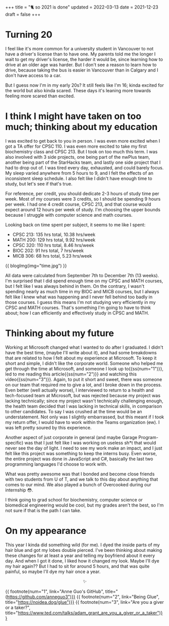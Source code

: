 +++
title = "🐈 so 2021 is done"
updated = 2022-03-13
date = 2021-12-23
draft = false
+++

# Turning 20
I feel like it's more common for a university student in Vancouver to not have a driver's license than to have one. My parents told me the longer I wait to get my driver's license, the harder it would be, since learning how to drive at an older age was harder. But I don't see a reason to learn how to drive, because taking the bus is easier in Vancouver than in Calgary and I don't have access to a car. 

But I guess now I'm in my early 20s? It still feels like I'm 16; kinda excited for the world but also kinda scared. These days it's leaning more towards feeling more scared than excited. 

# I think I might have taken on too much; thinking about my education
I was excited to get back to you in person. I was even more excited when I got a TA offer for CPSC 110. I was even more excited to take my first biochemistry class and CPSC 213. But I took on too much this term. I was also involved with 3 side projects, one being part of the nwPlus team, another being part of the StarHacks team, and lastly one side project that I had to drop out of. I was tired every day, exhausted, and could barely focus. My sleep varied anywhere from 5 hours to 9, and I felt the effects of an inconsistent sleep schedule. I also felt like I didn't have enough time to study, but let's see if that's true. 

For reference, per credit, you should dedicate 2-3 hours of study time per week. Most of my courses were 3 credits, so I should be spending 9 hours per week. I had one 4 credit course, CPSC 213, and that course would expect around 12 hours per week of study. I'm choosing the upper bounds because I struggle with computer science and math courses.

Looking back on time spent per subject, it seems to me like I spent:
- CPSC 213: 135 hrs total, 10.38 hrs/week
- MATH 200: 129 hrs total, 9.92 hrs/week
- CPSC 320: 110 hrs total, 8.46 hrs/week
- BIOC 202: 91 hrs total, 7 hrs/week
- MICB 306: 68 hrs total, 5.23 hrs/week

{{ blogImg(img="time.jpg") }}

All data were calculated from September 7th to December 7th (13 weeks). I'm surprised that I did spend enough time on my CPSC and MATH courses, but I felt like I was always behind in them. On the contrary, I wasn't spending nearly as much time in my BIOC and MICB courses, but I always felt like I knew what was happening and I never fell behind too badly in those courses. I guess this means I'm not studying very efficiently in my CPSC and MATH courses. That's something I'm going to have to think about; how I can efficiently and effectively study in CPSC and MATH.

# Thinking about my future
Working at Microsoft changed what I wanted to do after I graduated. I didn't have the best time, (maybe I'll write about it), and had some breakdowns that are related to how I felt about my experience at Microsoft. To keep it short and simple, I didn't like the corporate world. Someone who helped me get through the time at Microsoft, and someone I look up to{{ss(num="1")}}, led to me reading this article{{ss(num="2")}} and watching this video{{ss(num="3")}}. Again, to put it short and sweet, there was someone on our team that required me to give a lot, and I broke down in the process. Even better (well actually worse), I interviewed to return to a health and tech-focused team at Microsoft, but was rejected because my project was lacking technically; since my project wasn't technically challenging enough, the health team decided that I was lacking in technical skills, in comparison to other candidates. To say I was crushed at the time would be an understatement. Not only was I slightly embarrassed, but this meant if I took my return offer, I would have to work within the Teams organization (ew). I was left pretty soured by this experience. 

Another aspect of just corporate in general (and maybe Garage Program-specific) was that I just felt like I was working on useless sh\*t that would never see the day of light. I need to see my work make an impact, and I just felt like this project was something to keep the interns busy. Even worse, the entire project was done in JavaScript and C#, basically the last two programming languages I'd choose to work with.

What was pretty awesome was that I bonded and become close friends with two students from U of T, and we talk to this day about anything that comes to our mind. We also played a bunch of Overcooked during our internship 😳.

I think going to grad school for biochemistry, computer science or biomedical engineering would be cool, but my grades aren't the best, so I'm not sure if that is the path I can take.

# On my appearance
This year I kinda did something wild (for me). I dyed the inside parts of my hair blue and got my lobes double pierced. I've been thinking about making these changes for at least a year and telling my boyfriend about it every day. And when I got it done, I liked how it changed my look. Maybe I'll dye my hair again?? But I had to sit for around 5 hours, and that was quite painful, so maybe I'll dye my hair once a year. 

<center>✨</center>

{{ footnote(num="1", link="Anne Guo's GitHub", title="(https://github.com/anneguo3")}}
{{ footnote(num="2", link="Being Glue", title="https://noidea.dog/glue")}}
{{ footnote(num="3", link="Are you a giver or a taker?", title="https://www.ted.com/talks/adam_grant_are_you_a_giver_or_a_taker")}}
